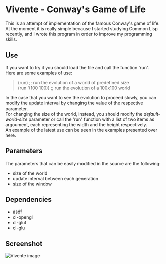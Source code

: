 Vivente - Conway's Game of Life
=============================

This is an attempt of implementation of the famous Conway's game of life.  
At the moment it is really simple because I started studying Common Lisp recently, and I wrote this program in order to improve my programming skills.  

Use
---

If you want to try it you should load the file and call the function 'run'.  
Here are some examples of use:  

> (run)            ;; run the evolution of a world of predefined size  
> (run '(100 100)) ;; run the evolution of a 100x100 world  

In the case that you want to see the evolution to proceed slowly, you can
modify the update interval by changing the value of the respective parameter.  
For changing the size of the world, instead, you should modify the 
*default-world-size* parameter or call the 'run' function with a list of two
items as argoument, each representing the width and the height respectively.  
An example of the latest use can be seen in the examples presented over here.  

Parameters
----------

The parameters that can be easily modified in the source are the following:  
* size of the world  
* update interval between each generation  
* size of the window

Dependencies
------------
* asdf  
* cl-opengl  
* cl-glut  
* cl-glu  

Screenshot
----------
![Vivente image](http://s8.postimage.org/72geme0v7/screenshot.png)
